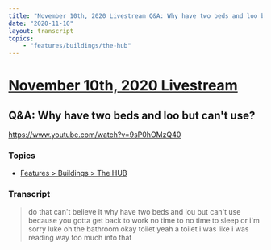 ```yaml
---
title: "November 10th, 2020 Livestream Q&A: Why have two beds and loo but can't use?"
date: "2020-11-10"
layout: transcript
topics:
    - "features/buildings/the-hub"
---
```

# [November 10th, 2020 Livestream](../2020-11-10.md)
## Q&A: Why have two beds and loo but can't use?
https://www.youtube.com/watch?v=9sP0hOMzQ40

### Topics
* [Features > Buildings > The HUB](../topics/features/buildings/the-hub.md)

### Transcript

> do that can't believe it why have two beds and lou but can't use because you gotta get back to work no time to no time to sleep or i'm sorry luke oh the bathroom okay toilet yeah a toilet i was like i was reading way too much into that
